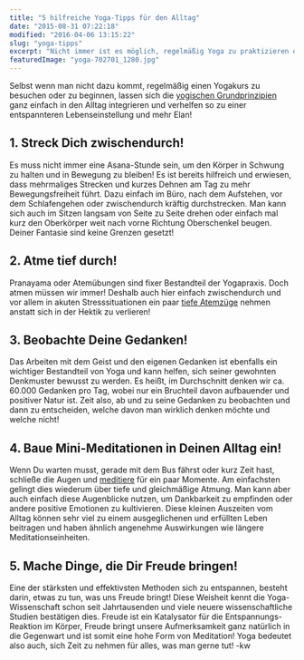 ```yaml
---
title: "5 hilfreiche Yoga-Tipps für den Alltag"
date: "2015-08-31 07:22:18"
modified: "2016-04-06 13:15:22"
slug: "yoga-tipps"
excerpt: "Nicht immer ist es möglich, regelmäßig Yoga zu praktizieren oder eine Yogastunde zu besuchen. Nur nicht stressen lassen! Denn Yoga lässt sich auch ganz leicht in den Alltag integrieren!"
featuredImage: "yoga-702701_1280.jpg"
---
```


Selbst wenn man nicht dazu kommt, regelmäßig einen Yogakurs zu besuchen oder zu beginnen, lassen sich die [yogischen Grundprinzipien](https://www.veganblatt.com/yoga-prinzipien) ganz einfach in den Alltag integrieren und verhelfen so zu einer entspannteren Lebenseinstellung und mehr Elan!

## 1\. Streck Dich zwischendurch!

Es muss nicht immer eine Asana-Stunde sein, um den Körper in Schwung zu halten und in Bewegung zu bleiben! Es ist bereits hilfreich und erwiesen, dass mehrmaliges Strecken und kurzes Dehnen am Tag zu mehr Bewegungsfreiheit führt. Dazu einfach im Büro, nach dem Aufstehen, vor dem Schlafengehen oder zwischendurch kräftig durchstrecken. Man kann sich auch im Sitzen langsam von Seite zu Seite drehen oder einfach mal kurz den Oberkörper weit nach vorne Richtung Oberschenkel beugen. Deiner Fantasie sind keine Grenzen gesetzt!

## 2\. Atme tief durch!

Pranayama oder Atemübungen sind fixer Bestandteil der Yogapraxis. Doch atmen müssen wir immer! Deshalb auch hier einfach zwischendurch und vor allem in akuten Stresssituationen ein paar [tiefe Atemzüge](https://www.veganblatt.com/tief-atmen) nehmen anstatt sich in der Hektik zu verlieren!

## 3\. Beobachte Deine Gedanken!

Das Arbeiten mit dem Geist und den eigenen Gedanken ist ebenfalls ein wichtiger Bestandteil von Yoga und kann helfen, sich seiner gewohnten Denkmuster bewusst zu werden. Es heißt, im Durchschnitt denken wir ca. 60.000 Gedanken pro Tag, wobei nur ein Bruchteil davon aufbauender und positiver Natur ist. Zeit also, ab und zu seine Gedanken zu beobachten und dann zu entscheiden, welche davon man wirklich denken möchte und welche nicht!

## 4\. Baue Mini-Meditationen in Deinen Alltag ein!

Wenn Du warten musst, gerade mit dem Bus fährst oder kurz Zeit hast, schließe die Augen und [meditiere](https://www.veganblatt.com/meditation) für ein paar Momente. Am einfachsten gelingt dies wiederum über tiefe und gleichmäßige Atmung. Man kann aber auch einfach diese Augenblicke nutzen, um Dankbarkeit zu empfinden oder andere positive Emotionen zu kultivieren. Diese kleinen Auszeiten vom Alltag können sehr viel zu einem ausgeglichenen und erfüllten Leben beitragen und haben ähnlich angenehme Auswirkungen wie längere Meditationseinheiten.

## 5\. Mache Dinge, die Dir Freude bringen!

Eine der stärksten und effektivsten Methoden sich zu entspannen, besteht darin, etwas zu tun, was uns Freude bringt! Diese Weisheit kennt die Yoga-Wissenschaft schon seit Jahrtausenden und viele neuere wissenschaftliche Studien bestätigen dies. Freude ist ein Katalysator für die Entspannungs-Reaktion im Körper, Freude bringt unsere Aufmerksamkeit ganz natürlich in die Gegenwart und ist somit eine hohe Form von Meditation! Yoga bedeutet also auch, sich Zeit zu nehmen für alles, was man gerne tut! -kw